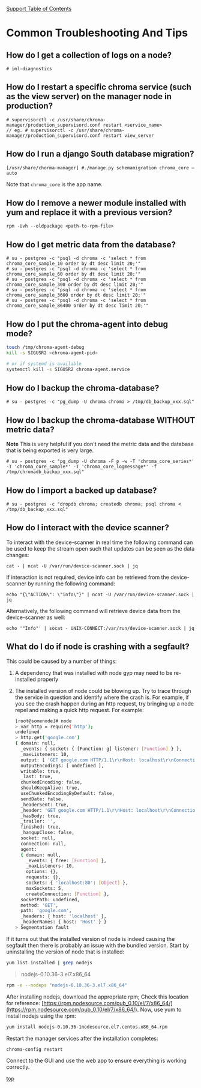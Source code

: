 <a name="top"></a>
[Support Table of Contents](TOC.md)

# Common Troubleshooting And Tips

## How do I get a collection of logs on a node?
```
# iml-diagnostics
```

## How do I restart a specific chroma service (such as the view server) on the manager node in production?
```
# supervisorctl -c /usr/share/chroma-manager/production_supervisord.conf restart <service_name>
// eg. # supervisorctl -c /usr/share/chroma-manager/production_supervisord.conf restart view_server
```

## How do I run a django South database migration?
```
[/usr/share/chorma-manager] #./manage.py schemamigration chroma_core —auto
```
Note that `chroma_core` is the app name.

## How do I remove a newer module installed with yum and replace it with a previous version?
```
rpm -Uvh --oldpackage <path-to-rpm-file>
```

## How do I get metric data from the database?
```
# su - postgres -c "psql -d chroma -c 'select * from chroma_core_sample_10 order by dt desc limit 20;'"
# su - postgres -c "psql -d chroma -c 'select * from chroma_core_sample_60 order by dt desc limit 20;'"
# su - postgres -c "psql -d chroma -c 'select * from chroma_core_sample_300 order by dt desc limit 20;'"
# su - postgres -c "psql -d chroma -c 'select * from chroma_core_sample_3600 order by dt desc limit 20;'"
# su - postgres -c "psql -d chroma -c 'select * from chroma_core_sample_86400 order by dt desc limit 20;'"
```

## How do I put the chroma-agent into debug mode?
```bash
touch /tmp/chroma-agent-debug
kill -s SIGUSR2 <chroma-agent-pid>

# or if systemd is available
systemctl kill -s SIGUSR2 chroma-agent.service
```

## How do I backup the chroma-database?
```
# su - postgres -c "pg_dump -U chroma chroma > /tmp/db_backup_xxx.sql"
```

## How do I backup the chroma-database WITHOUT metric data?
**Note** This is very helpful if you don't need the metric data and the database that is being exported is very large.
```
# su - postgres -c "pg_dump -U chroma -F p -w -T 'chroma_core_series*' -T 'chroma_core_sample*' -T 'chroma_core_logmessage*' -f /tmp/chromadb_backup_xxx.sql"
```

## How do I import a backed up database?
```
# su - postgres -c "dropdb chroma; createdb chroma; psql chroma < /tmp/db_backup_xxx.sql"
```


## How do I interact with the device scanner?
To interact with the device-scanner in real time the following command can be used to keep the stream open such that updates can be seen as the data changes:
```
cat - | ncat -U /var/run/device-scanner.sock | jq
```

If interaction is not required, device info can be retrieved from the device-scanner by running the following command:
```
echo "{\"ACTION\": \"info\"}" | ncat -U /var/run/device-scanner.sock | jq
```

Alternatively, the following command will retrieve device data from the device-scanner as well:
```
echo '"Info"' | socat - UNIX-CONNECT:/var/run/device-scanner.sock | jq
```

## What do I do if node is crashing with a segfault?
This could be caused by a number of things:

1. A dependency that was installed with node gyp may need to be re-installed properly
2. The installed version of node could be blowing up. Try to trace through the service in question and identify where the crash is. For example, if you see the crash happen during an http request, try bringing up a node repel and making a quick http request. For example:

    ```bash
    [root@somenode]# node
    > var http = require('http');
    undefined
    > http.get('google.com')
    { domain: null,
      _events: { socket: { [Function: g] listener: [Function] } },
      _maxListeners: 10,
      output: [ 'GET google.com HTTP/1.1\r\nHost: localhost\r\nConnection: keep-alive\r\n\r\n' ],
      outputEncodings: [ undefined ],
      writable: true,
      _last: true,
      chunkedEncoding: false,
      shouldKeepAlive: true,
      useChunkedEncodingByDefault: false,
      sendDate: false,
      _headerSent: true,
      _header: 'GET google.com HTTP/1.1\r\nHost: localhost\r\nConnection: keep-alive\r\n\r\n',
      _hasBody: true,
      _trailer: '',
      finished: true,
      _hangupClose: false,
      socket: null,
      connection: null,
      agent:
      { domain: null,
        _events: { free: [Function] },
        _maxListeners: 10,
        options: {},
        requests: {},
        sockets: { 'localhost:80': [Object] },
        maxSockets: 5,
        createConnection: [Function] },
      socketPath: undefined,
      method: 'GET',
      path: 'google.com',
      _headers: { host: 'localhost' },
      _headerNames: { host: 'Host' } }
    > Segmentation fault
    ```

If it turns out that the installed version of node is indeed causing the segfault then there is probably an issue with the bundled version. Start by uninstalling the version of node that is installed:

```bash
yum list installed | grep nodejs
```

> nodejs-0.10.36-3.el7.x86_64

```bash
rpm -e --nodeps "nodejs-0.10.36-3.el7.x86_64"
```

After installing nodejs, download the appropriate rpm; Check this location for reference: [https://rpm.nodesource.com/pub_0.10/el/7/x86_64/](https://rpm.nodesource.com/pub_0.10/el/7/x86_64/). Now, use yum to install nodejs using the rpm:

```bash
yum install nodejs-0.10.36-1nodesource.el7.centos.x86_64.rpm
```

Restart the manager services after the installation completes:

```bash
chroma-config restart
```

Connect to the GUI and use the web app to ensure everything is working correctly.

[top](#top)

